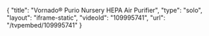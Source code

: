 {
    "title": "Vornado&reg; Purio Nursery HEPA Air Purifier",
    "type": "solo",
    "layout": "iframe-static",
    "videoId": "109995741",
    "url": "\/tvpembed\/109995741"
}